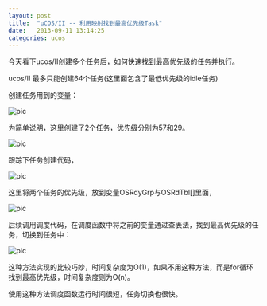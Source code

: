 ```yaml
---
layout: post
title:  "uCOS/II -- 利用映射找到最高优先级Task"
date:   2013-09-11 13:14:25
categories: ucos
---
```


今天看下ucos/II创建多个任务后，如何快速找到最高优先级的任务并执行。

ucos/II 最多只能创建64个任务(这里面包含了最低优先级的idle任务)

创建任务用到的变量：

![pic](http://fillzero.qiniudn.com/2013_09_11_ucos_01.png)

为简单说明，这里创建了2个任务，优先级分别为57和29。

![pic](http://fillzero.qiniudn.com/2013_09_11_ucos_02.png)

跟踪下任务创建代码，

![pic](http://fillzero.qiniudn.com/2013_09_11_ucos_03.png)

这里将两个任务的优先级，放到变量OSRdyGrp与OSRdTbl[]里面，

![pic](http://fillzero.qiniudn.com/2013_09_11_ucos_04.png)

后续调用调度代码，在调度函数中将之前的变量通过查表法，找到最高优先级的任务，切换到任务中：

![pic](http://fillzero.qiniudn.com/2013_09_11_ucos_05.png)

这种方法实现的比较巧妙，时间复杂度为O(1)，如果不用这种方法，而是for循环找到最高优先级，时间复杂度则为O(n)。

使用这种方法调度函数运行时间很短，任务切换也很快。